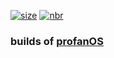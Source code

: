 [![size](https://img.shields.io/github/repo-size/esolangs/profanOS-build)](https://github.com/esolangs/profanOS-build)
[![nbr](https://img.shields.io/github/directory-file-count/esolangs/profanOS-build/img?label=release)](https://github.com/esolangs/profanOS-build/tree/main/img)

### builds of [profanOS](https://github.com/elydre/profanOS)
